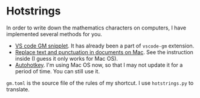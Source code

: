 # Hotstrings

In order to write down the mathematics characters on computers, I have implemented several methods for you.

* [VS code GM snipplet](vscode-snipplet). It has already been a part of `vscode-gm` extension.
* [Replace text and punctuation in documents on Mac](text-macos). See the instruction inside (I guess it only works for Mac OS).
* [Autohotkey](autohotkey). I'm using Mac OS now, so that I may not update it for a period of time. You can still use it.

`gm.toml` is the source file of the rules of my shortcut. I use `hotstrings.py` to translate.